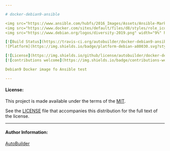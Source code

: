 ```yaml
---

# docker-debian9-ansible

<img src="https://www.ansible.com/hubfs/2016_Images/Assets/Ansible-Mark-Large-RGB-Pool.png?hsLang=en-us" width="10%" height="10%" alt="Ansible logo" align="right"/>
<img src="https://www.docker.com/sites/default/files/d8/styles/role_icon/public/2019-07/Moby-logo.png" width="13%" height="13%" alt="Docker logo" align="right"/>
<img src="https://www.debian.org/logos/diversity-2019.png" width="9%" height="9%" alt="Debian logo" align="right"/>

[![Build Status](https://travis-ci.org/autobuilder/docker-debian9-ansible.svg?branch=master)](https://travis-ci.org/autobuilder/docker-debian9-ansible)
![Platform](https://img.shields.io/badge/platform-debian-a80030.svg?style=flat) 

[![License](https://img.shields.io/github/license/autobuilder/docker-debian9-ansible)](https://opensource.org/licenses/MIT)
[![contributions welcome](https://img.shields.io/badge/contributions-welcome-brightgreen.svg?style=flat)](https://github.com/autobuilder/docker-debian9-ansible/issues)

Debian9 Docker image fo Ansible test

---
```


#### License:

This project is made available under the terms of the [MIT][mit].

See the [LICENSE][license] file that accompanies this distribution for the full text of the license.

---

#### Author Information:

[AutoBuilder][autobuilder]

[kitchenci]: https://kitchen.ci
[mit]: https://opensource.org/licenses/MIT
[license]: https://github.com/autobuilder/docker-debian9-ansible/blob/master/LICENSE
[autobuilder]: https://github.com/autobuilder
[ansiblelint]: https://docs.ansible.com/ansible-lint/